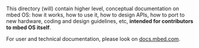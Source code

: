 This directory (will) contain higher level, conceptual documentation on mbed
OS: how it works, how to use it, how to design APIs, how to port to new hardware,
coding and design guidelines, etc, **intended for contributors to mbed OS itself**.

For user and technical documentation, please look on
[docs.mbed.com](https://docs.mbed.com/docs/getting-started-mbed-os/en/latest/).

